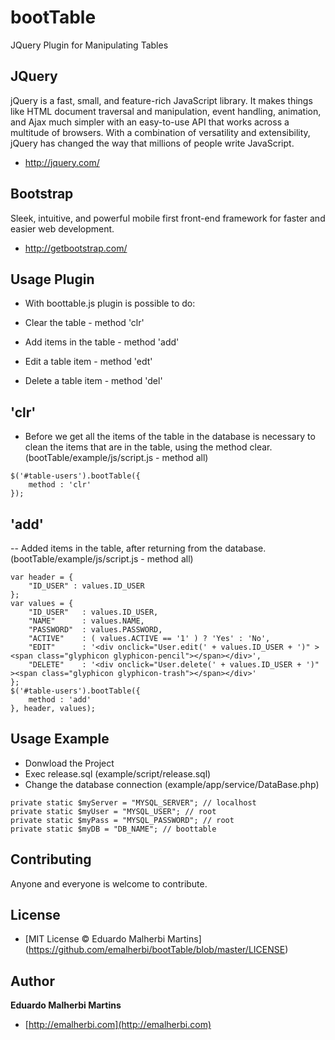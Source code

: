 bootTable
=========

JQuery Plugin for Manipulating Tables

## JQuery
jQuery is a fast, small, and feature-rich JavaScript library. It makes things like HTML document traversal and manipulation, event handling, animation, and Ajax much simpler with an easy-to-use API that works across a multitude of browsers. With a combination of versatility and extensibility, jQuery has changed the way that millions of people write JavaScript.

- http://jquery.com/

## Bootstrap
Sleek, intuitive, and powerful mobile first front-end framework for faster and easier web development.

- http://getbootstrap.com/

## Usage Plugin 

- With boottable.js plugin is possible to do:

- Clear the table - method 'clr'
- Add items in the table - method 'add'
- Edit a table item - method 'edt'
- Delete a table item - method 'del'

## 'clr'

- Before we get all the items of the table in the database is necessary to clean the items that are in the table, using the method clear. (bootTable/example/js/script.js - method all)

```
$('#table-users').bootTable({
	method : 'clr'
});	
```

## 'add'

-- Added items in the table, after returning from the database. (bootTable/example/js/script.js - method all)

```
var header = { 
	"ID_USER" : values.ID_USER
};
var values = {
	"ID_USER" 	: values.ID_USER, 
	"NAME" 		: values.NAME,
	"PASSWORD" 	: values.PASSWORD,
	"ACTIVE" 	: ( values.ACTIVE == '1' ) ? 'Yes' : 'No',
	"EDIT" 		: '<div onclick="User.edit(' + values.ID_USER + ')" ><span class="glyphicon glyphicon-pencil"></span></div>',
	"DELETE" 	: '<div onclick="User.delete(' + values.ID_USER + ')" ><span class="glyphicon glyphicon-trash"></span></div>'
};
$('#table-users').bootTable({
	method : 'add'
}, header, values);		
```

## Usage Example 

- Donwload the Project 
- Exec release.sql (example/script/release.sql)  
- Change the database connection (example/app/service/DataBase.php) 

```
private static $myServer = "MYSQL_SERVER"; // localhost
private static $myUser = "MYSQL_USER"; // root
private static $myPass = "MYSQL_PASSWORD"; // root
private static $myDB = "DB_NAME"; // boottable 
```

## Contributing

Anyone and everyone is welcome to contribute.

## License

+ [MIT License © Eduardo Malherbi Martins] (https://github.com/emalherbi/bootTable/blob/master/LICENSE)

## Author

**Eduardo Malherbi Martins**

+ [http://emalherbi.com](http://emalherbi.com)


